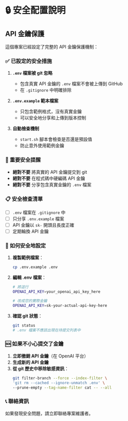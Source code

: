 # 🔒 安全配置說明

## API 金鑰保護

這個專案已經設定了完整的 API 金鑰保護機制：

### ✅ 已設定的安全措施

1. **`.env` 檔案被 git 忽略**
   - 包含真實 API 金鑰的 `.env` 檔案不會被上傳到 GitHub
   - 在 `.gitignore` 中明確排除

2. **`.env.example` 範本檔案**
   - 只包含範例格式，沒有真實金鑰
   - 可以安全地分享和上傳到版本控制

3. **自動檢查機制**
   - `start.sh` 腳本會檢查是否還是預設值
   - 防止意外使用範例金鑰

### 🚨 重要安全提醒

- **絕對不要** 將真實的 API 金鑰提交到 git
- **絕對不要** 在程式碼中硬編碼 API 金鑰
- **絕對不要** 分享包含真實金鑰的 `.env` 檔案

### 📋 安全檢查清單

- [ ] `.env` 檔案在 `.gitignore` 中
- [ ] 只分享 `.env.example` 檔案
- [ ] API 金鑰以 `sk-` 開頭且長度正確
- [ ] 定期輪換 API 金鑰

### 🔧 如何安全地設定

1. **複製範例檔案**：
   ```bash
   cp .env.example .env
   ```

2. **編輯 .env 檔案**：
   ```bash
   # 將這行
   OPENAI_API_KEY=your_openai_api_key_here
   
   # 改成您的實際金鑰
   OPENAI_API_KEY=sk-your-actual-api-key-here
   ```

3. **確認 git 狀態**：
   ```bash
   git status
   # .env 檔案不應該出現在待提交列表中
   ```

### 🆘 如果不小心提交了金鑰

1. **立即撤銷 API 金鑰**（在 OpenAI 平台）
2. **生成新的 API 金鑰**
3. **從 git 歷史中移除敏感資訊**：
   ```bash
   git filter-branch --force --index-filter \
   'git rm --cached --ignore-unmatch .env' \
   --prune-empty --tag-name-filter cat -- --all
   ```

### 📞 聯絡資訊

如果發現安全問題，請立即聯絡專案維護者。 